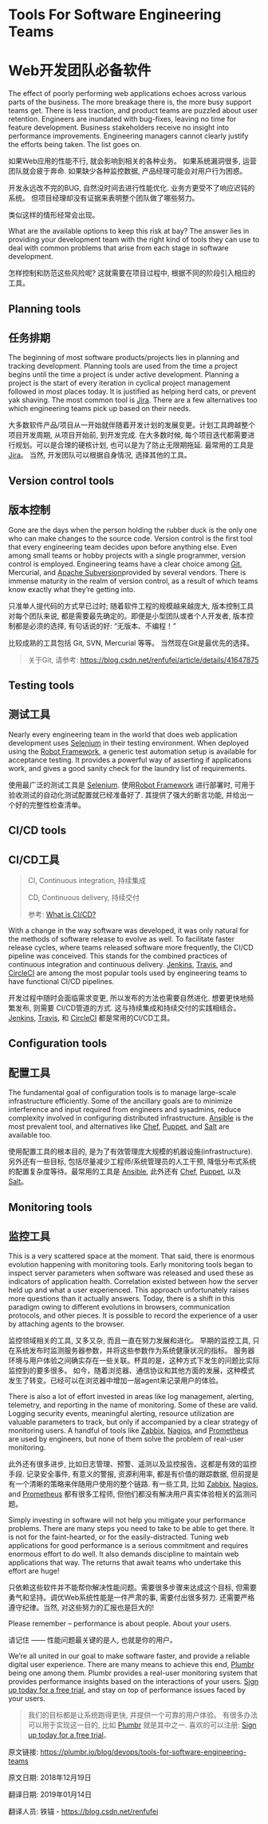 # Tools For Software Engineering Teams

# Web开发团队必备软件

The effect of poorly performing web applications echoes across various parts of the business. The more breakage there is, the more busy support teams get. There is less traction, and product teams are puzzled about user retention. Engineers are inundated with bug-fixes, leaving no time for feature development. Business stakeholders receive no insight into performance improvements. Engineering managers cannot clearly justify the efforts being taken. The list goes on. 


如果Web应用的性能不行, 就会影响到相关的各种业务。
如果系统漏洞很多, 运营团队就会疲于奔命. 
如果缺少各种监控数据, 产品经理可能会对用户行为困惑。

开发永远改不完的BUG, 自然没时间去进行性能优化. 
业务方更受不了响应迟钝的系统。
但项目经理却没有证据来表明整个团队做了哪些努力。

类似这样的情形经常会出现。

What are the available options to keep this risk at bay? The answer lies in providing your development team with the right kind of tools they can use to deal with common problems that arise from each stage in software development.

怎样控制和防范这些风险呢? 这就需要在项目过程中, 根据不同的阶段引入相应的工具。

## Planning tools

## 任务排期

The beginning of most software products/projects lies in planning and tracking development. Planning tools are used from the time a project begins until the time a project is under active development. Planning a project is the start of every iteration in cyclical project management followed in most places today. It is justified as helping herd cats, or prevent yak shaving. The most common tool is [Jira](https://www.atlassian.com/software/jira). There are a few alternatives too which engineering teams pick up based on their needs. 


大多数软件产品/项目从一开始就伴随着开发计划的发展变更。计划工具跨越整个项目开发周期, 从项目开始前, 到开发完成. 在大多数时候, 每个项目迭代都需要进行规划。可以是合理的硬核计划, 也可以是为了防止无限期拖延. 最常用的工具是[Jira](https://www.atlassian.com/software/jira)。 当然, 开发团队可以根据自身情况, 选择其他的工具。

## Version control tools

## 版本控制

Gone are the days when the person holding the rubber duck is the only one who can make changes to the source code. Version control is the first tool that every engineering team decides upon before anything else. Even among small teams or hobby projects with a single programmer, version control is employed. Engineering teams have a clear choice among [Git](https://git-scm.com/), Mercurial, and [Apache Subversion](https://subversion.apache.org/)provided by several vendors. There is immense maturity in the realm of version control, as a result of which teams know exactly what they’re getting into.

只准单人提代码的方式早已过时; 随着软件工程的规模越来越庞大, 版本控制工具对每个团队来说, 都是需要最先确定的。即便是小型团队或者个人开发者, 版本控制都是必须的选择, 有句话说的好: “无版本、不编程！” 

比较成熟的工具包括 Git, SVN, Mercurial 等等。 当然现在Git是最优先的选择。

> 关于Git, 请参考: <https://blog.csdn.net/renfufei/article/details/41647875>


## Testing tools

## 测试工具

Nearly every engineering team in the world that does web application development uses [Selenium](https://www.seleniumhq.org/) in their testing environment. When deployed using the [Robot Framework](http://robotframework.org/), a generic test automation setup is available for acceptance testing. It provides a powerful way of asserting if applications work, and gives a good sanity check for the laundry list of requirements. 


使用最广泛的测试工具是 [Selenium](https://www.seleniumhq.org/). 使用[Robot Framework](http://robotframework.org/) 进行部署时, 可用于验收测试的自动化测试配置就已经准备好了.  其提供了强大的断言功能, 并给出一个好的完整性检查清单。

## CI/CD tools

## CI/CD工具

> CI, Continuous integration, 持续集成
>
> CD, Continuous delivery, 持续交付
>
> 参考: [What is CI/CD?](https://www.infoworld.com/article/3271126/ci-cd/what-is-cicd-continuous-integration-and-continuous-delivery-explained.html) 

With a change in the way software was developed, it was only natural for the methods of software release to evolve as well. To facilitate faster release cycles, where teams released software more frequently, the CI/CD pipeline was conceived. This stands for the combined practices of continuous integration and continuous delivery. [Jenkins](https://jenkins.io/), [Travis](https://travis-ci.org/), and [CircleCI](https://circleci.com/) are among the most popular tools used by engineering teams to have functional CI/CD pipelines.

开发过程中随时会面临需求变更, 所以发布的方法也需要自然进化. 想要更快地频繁发布, 则需要 CI/CD管道的方式. 这与持续集成和持续交付的实践相结合。[Jenkins](https://jenkins.io/), [Travis](https://travis-ci.org/), 和 [CircleCI](https://circleci.com/) 都是常用的CI/CD工具。

## Configuration tools

## 配置工具

The fundamental goal of configuration tools is to manage large-scale infrastructure efficiently. Some of the ancillary goals are to minimize interference and input required from engineers and sysadmins, reduce complexity involved in configuring distributed infrastructure. [Ansible](https://www.ansible.com/) is the most prevalent tool, and alternatives like [Chef](https://www.chef.io/chef/), [Puppet](https://puppet.com/), and [Salt](https://www.saltstack.com/) are available too.

使用配置工具的根本目的, 是为了有效管理庞大规模的机器设施(infrastructure).  另外还有一些目标, 包括尽量减少工程师/系统管理员的人工干预, 降低分布式系统的配置复杂度等待。最常用的工具是 [Ansible](https://www.ansible.com/), 此外还有 [Chef](https://www.chef.io/chef/), [Puppet](https://puppet.com/), 以及 [Salt](https://www.saltstack.com/)。

## Monitoring tools

## 监控工具

This is a very scattered space at the moment. That said, there is enormous evolution happening with monitoring tools. Early monitoring tools began to inspect server parameters when software was released and used these as indicators of application health. Correlation existed between how the server held up and what a user experienced. This approach unfortunately raises more questions than it actually answers. Today, there is a shift in this paradigm owing to different evolutions in browsers, communication protocols, and other pieces. It is possible to record the experience of a user by attaching agents to the browser. 


监控领域相关的工具, 又多又杂, 而且一直在努力发展和进化。
早期的监控工具, 只在系统发布时监测服务器参数，并将这些参数作为系统健康状况的指标。
服务器环境与用户体验之间确实存在一些关联。杯具的是，这种方式下发生的问题比实际监控到的要多很多。 如今，随着浏览器、通信协议和其他方面的发展，这种模式发生了转变。已经可以在浏览器中增加一层agent来记录用户的体验。

There is also a lot of effort invested in areas like log management, alerting, telemetry, and reporting in the name of monitoring. Some of these are valid. Logging security events, meaningful alerting, resource utilization are valuable parameters to track, but only if accompanied by a clear strategy of monitoring users. A handful of tools like [Zabbix](https://www.zabbix.com/), [Nagios](https://www.nagios.org/), and [Prometheus](https://prometheus.io/) are used by engineers, but none of them solve the problem of real-user monitoring.

此外还有很多进步, 比如日志管理、预警、遥测以及监控报告。这都是有效的监控手段. 记录安全事件, 有意义的警报, 资源利用率, 都是有价值的跟踪数据, 但前提是有一个清晰的策略来伴随用户使用的整个链路. 有一些工具, 比如 [Zabbix](https://www.zabbix.com/), [Nagios](https://www.nagios.org/), and [Prometheus](https://prometheus.io/) 都有很多工程师, 但他们都没有解决用户真实体验相关的监测问题。

Simply investing in software will not help you mitigate your performance problems. There are many steps you need to take to be able to get there. It is not for the faint-hearted, or for the easily-distracted. Tuning web applications for good performance is a serious commitment and requires enormous effort to do well. It also demands discipline to maintain web applications that way. The returns that await teams who undertake this effort are huge!

只依赖这些软件并不能帮你解决性能问题。需要很多步骤来达成这个目标, 但需要勇气和坚持。调优Web系统性能是一件严肃的事, 需要付出很多努力. 还需要严格遵守纪律。当然, 对这些努力的汇报也是巨大的!

Please remember – performance is about people. About your users.

请记住 —— 性能问题最关键的是人, 也就是你的用户。

We’re all united in our goal to make software faster, and provide a reliable digital user experience. There are many means to achieve this end, [Plumbr](https://www.plumbr.io/) being one among them. Plumbr provides a real-user monitoring system that provides performance insights based on the interactions of your users. [Sign up today for a free trial](http://app.plumbr.io/signup), and stay on top of performance issues faced by your users.

> 我们的目标都是让系统跑得更快, 并提供一个可靠的用户体验。 有很多办法可以用于实现这一目的, 比如 [Plumbr](https://www.plumbr.io/) 就是其中之一. 喜欢的可以注册: [Sign up today for a free trial](http://app.plumbr.io/signup)。


原文链接: <https://plumbr.io/blog/devops/tools-for-software-engineering-teams>

原文日期: 2018年12月19日

翻译日期: 2019年01月14日

翻译人员: 铁锚 - <https://blog.csdn.net/renfufei>

